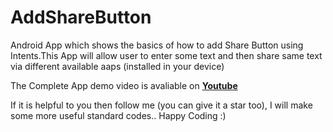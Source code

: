 # AddShareButton
Android App which shows the basics of how to add Share Button using Intents.This App will allow user to enter some text and then share same text via different available aaps (installed in your device)

The Complete App demo video is avaliable on **[Youtube](https://www.youtube.com/watch?v=MiMNeIUzI7k)**

 If it is helpful to you then follow me (you can give it a star too), I will make some more useful standard codes.. Happy Coding :)
